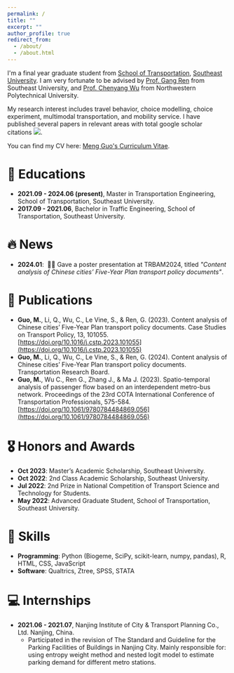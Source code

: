 ```yaml
---
permalink: /
title: ""
excerpt: ""
author_profile: true
redirect_from: 
  - /about/
  - /about.html
---
```


<!--  if site.google_scholar_stats_use_cdn -->
<!--  assign gsDataBaseUrl = "https://cdn.jsdelivr.net/gh/" | append: site.repository | append: "@" -->
<!--  else -->
<!--  assign gsDataBaseUrl = "https://raw.githubusercontent.com/" | append: site.repository | append: "/" -->
<!--  endif -->
<!--  assign url = gsDataBaseUrl | append: "google-scholar-stats/gs_data_shieldsio.json" -->

<span class='anchor' id='about-me'></span>
I'm a final year graduate student from [School of Transportation](https://tc.seu.edu.cn/), [Southeast University](https://www.seu.edu.cn/). I am very fortunate to be advised by [Prof. Gang Ren](https://tc.seu.edu.cn/2019/1022/c25722a291836/page.htm) from Southeast University, and [Prof. Chenyang Wu](https://teacher.nwpu.edu.cn/2023010029) from Northwestern Polytechnical University.

My research interest includes travel behavior, choice modelling, choice experiment, multimodal transportation, and mobility service. I have published several papers in relevant areas with total google scholar citations  <a href='https://scholar.google.com/citations?user=psLnv6sAAAAJ'><img src="https://img.shields.io/endpoint?url={{ url | url_encode }}&logo=Google%20Scholar&labelColor=f6f6f6&color=9cf&style=flat&label=citations"></a>.

<!-- I have published more than 100 papers at the top international AI conferences with total <a href='https://scholar.google.com/citations?user=DhtAFkwAAAAJ'>google scholar citations <strong><span id='total_cit'>260000+</span></strong></a> (You can also use google scholar badge <a href='https://scholar.google.com/citations?user=DhtAFkwAAAAJ'><img src="https://img.shields.io/endpoint?url={{ url | url_encode }}&logo=Google%20Scholar&labelColor=f6f6f6&color=9cf&style=flat&label=citations"></a>). -->

You can find my CV here: [Meng Guo's Curriculum Vitae](../assets/CV_Meng_Guo.pdf).

# 📖 Educations
- **2021.09 - 2024.06 (present)**, Master in Transportation Engineering, School of Transportation, Southeast University. 
- **2017.09 - 2021.06**, Bachelor in Traffic Engineering, School of Transportation, Southeast University.

# 🔥 News
- **2024.01**: &nbsp;🎉🎉 Gave a poster presentation at TRBAM2024, titled *"Content analysis of Chinese cities’ Five-Year Plan transport policy documents"*.
<!--  - *2022.02*: &nbsp;🎉🎉 Lorem ipsum dolor sit amet, consectetur adipiscing elit. Vivamus ornare aliquet ipsum, ac tempus justo dapibus sit amet.  -->

# 📝 Publications 

<!--  <div class='paper-box'><div class='paper-box-image'><div><div class="badge">CVPR 2016</div><img src='images/500x300.png' alt="sym" width="100%"></div></div> -->
<!--  <div class='paper-box-text' markdown="1"> -->

<!--  [Deep Residual Learning for Image Recognition](https://openaccess.thecvf.com/content_cvpr_2016/papers/He_Deep_Residual_Learning_CVPR_2016_paper.pdf) -->

<!--  **Kaiming He**, Xiangyu Zhang, Shaoqing Ren, Jian Sun -->

<!--  [**Project**](https://scholar.google.com/citations?view_op=view_citation&hl=zh-CN&user=DhtAFkwAAAAJ&citation_for_view=DhtAFkwAAAAJ:ALROH1vI_8AC) <strong><span class='show_paper_citations' data='DhtAFkwAAAAJ:ALROH1vI_8AC'></span></strong> -->
<!--  - Lorem ipsum dolor sit amet, consectetur adipiscing elit. Vivamus ornare aliquet ipsum, ac tempus justo dapibus sit amet. -->
<!--  </div> -->
<!--  </div> -->

- **Guo, M.**, Li, Q., Wu, C., Le Vine, S., & Ren, G. (2023). Content analysis of Chinese cities’ Five-Year Plan transport policy documents. Case Studies on Transport Policy, 13, 101055. [https://doi.org/10.1016/j.cstp.2023.101055](https://doi.org/10.1016/j.cstp.2023.101055)
- **Guo, M.**, Li, Q., Wu, C., Le Vine, S., & Ren, G. (2024). Content analysis of Chinese cities’ Five-Year Plan transport policy documents. Transportation Research Board.
- **Guo, M.**, Wu C., Ren G., Zhang J., & Ma J. (2023). Spatio-temporal analysis of passenger flow based on an interdependent metro-bus network. Proceedings of the 23rd COTA International Conference of Transportation Professionals, 575-584. [https://doi.org/10.1061/9780784484869.056](https://doi.org/10.1061/9780784484869.056)

# 🎖 Honors and Awards
- **Oct 2023**: Master’s Academic Scholarship, Southeast University.
- **Oct 2022**: 2nd Class Academic Scholarship, Southeast University.
- **Jul 2022**: 2nd Prize in National Competition of Transport Science and Technology for Students.
- **May 2022**: Advanced Graduate Student, School of Transportation, Southeast University.
<!-- - *Oct 2022* Advanced Graduate Student in Sports and Aesthetics, Southeast University.  -->
<!-- - *Oct 2021* 3rd Class Academic Scholarship, Southeast University.  -->

# 🎯 Skills
- **Programming**: Python (Biogeme, SciPy, scikit-learn, numpy, pandas), R, HTML, CSS, JavaScript
- **Software**: Qualtrics, Ztree, SPSS, STATA

# 💻 Internships
- **2021.06 - 2021.07**, Nanjing Institute of City & Transport Planning Co., Ltd. Nanjing, China.
  - Participated in the revision of The Standard and Guideline for the Parking Facilities of Buildings in Nanjing City. Mainly responsible for: using entropy weight method and nested logit model to estimate parking demand for different metro stations.
